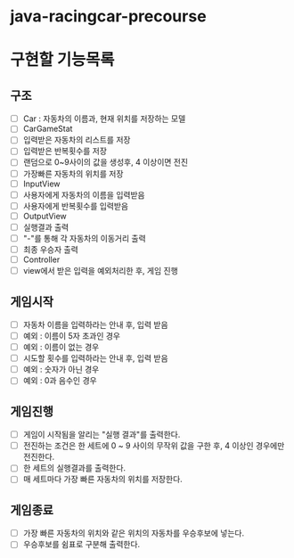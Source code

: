 # java-racingcar-precourse

# 구현할 기능목록

## 구조

- [ ]  Car : 자동차의 이름과, 현재 위치를 저장하는 모델
- [ ]  CarGameStat
  - [ ]  입력받은 자동차의 리스트를 저장
  - [ ]  입력받은 반복횟수를 저장
  - [ ]  랜덤으로 0~9사이의 값을 생성후, 4 이상이면 전진
  - [ ]  가장빠른 자동차의 위치를 저장
- [ ]  InputView
  - [ ]  사용자에게 자동차의 이름을 입력받음
  - [ ]  사용자에게 반복횟수를 입력받음
- [ ]  OutputView
  - [ ]  실행결과 출력
  - [ ]  "-"를 통해 각 자동차의 이동거리 출력
  - [ ]  최종 우승자 출력
- [ ]  Controller
  - [ ]  view에서 받은 입력을 예외처리한 후, 게임 진행

## 게임시작

- [ ]  자동차 이름을 입력하라는 안내 후, 입력 받음
  - [ ]  예외 : 이름이 5자 초과인 경우
  - [ ]  예외 : 이름이 없는 경우
- [ ]  시도할 횟수를 입력하라는 안내 후, 입력 받음
  - [ ]  예외 : 숫자가 아닌 경우
  - [ ]  예외 : 0과 음수인 경우

## 게임진행

- [ ]  게임이 시작됨을 알리는 "실행 결과"를 출력한다.
- [ ]  전진하는 조건은 한 세트에 0 ~ 9 사이의 무작위 값을 구한 후, 4 이상인 경우에만 전진한다.
- [ ]  한 세트의 실행결과를 출력한다.
- [ ]  매 세트마다 가장 빠른 자동차의 위치를 저장한다.

## 게임종료

- [ ]  가장 빠른 자동차의 위치와 같은 위치의 자동차를 우승후보에 넣는다.
- [ ]  우승후보를 쉼표로 구분해 출력한다.

